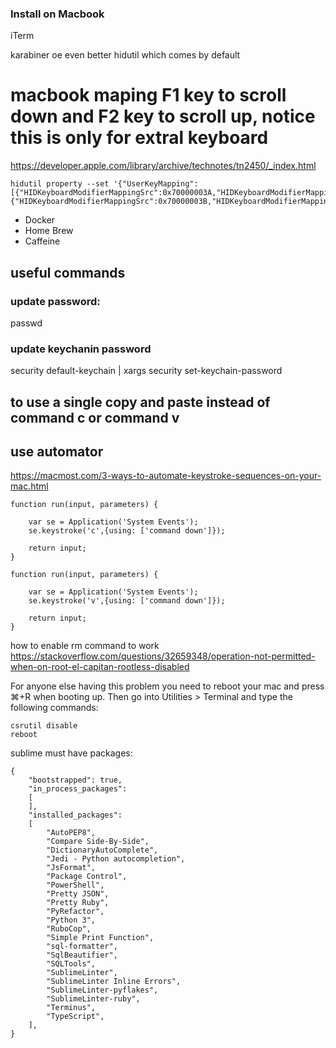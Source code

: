 ### Install on Macbook

iTerm

karabiner oe even better hidutil which comes by default
# macbook maping F1 key to scroll down and F2 key to scroll up, notice this is only for extral keyboard
https://developer.apple.com/library/archive/technotes/tn2450/_index.html

```
hidutil property --set '{"UserKeyMapping":[{"HIDKeyboardModifierMappingSrc":0x70000003A,"HIDKeyboardModifierMappingDst":0x700000051},{"HIDKeyboardModifierMappingSrc":0x70000003B,"HIDKeyboardModifierMappingDst":0x700000052}]}' 
```


- Docker
- Home Brew
- Caffeine

## useful commands
### update password:
passwd

### update keychanin password

security default-keychain | xargs security set-keychain-password

## to use a single copy and paste instead of command c or command v

## use automator 
https://macmost.com/3-ways-to-automate-keystroke-sequences-on-your-mac.html

``` 
function run(input, parameters) {
	
	var se = Application('System Events');
	se.keystroke('c',{using: ['command down']});

	return input;
}

function run(input, parameters) {
	
	var se = Application('System Events');
	se.keystroke('v',{using: ['command down']});

	return input;
} 
```

how to enable rm command to work
https://stackoverflow.com/questions/32659348/operation-not-permitted-when-on-root-el-capitan-rootless-disabled

For anyone else having this problem you need to reboot your mac and press ⌘+R when booting up. Then go into Utilities > Terminal and type the following commands:
```
csrutil disable
reboot 
```

sublime must have packages:



```
{
	"bootstrapped": true,
	"in_process_packages":
	[
	],
	"installed_packages":
	[
		"AutoPEP8",
		"Compare Side-By-Side",
		"DictionaryAutoComplete",
		"Jedi - Python autocompletion",
		"JsFormat",
		"Package Control",
		"PowerShell",
		"Pretty JSON",
		"Pretty Ruby",
		"PyRefactor",
		"Python 3",
		"RuboCop",
		"Simple Print Function",
		"sql-formatter",
		"SqlBeautifier",
		"SQLTools",
		"SublimeLinter",
		"SublimeLinter Inline Errors",
		"SublimeLinter-pyflakes",
		"SublimeLinter-ruby",
		"Terminus",
		"TypeScript",
	],
}

```

```
